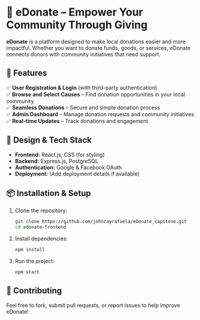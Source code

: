 # 🌿 eDonate – Empower Your Community Through Giving  

**eDonate** is a platform designed to make local donations easier and more impactful. Whether you want to donate funds, goods, or services, eDonate connects donors with community initiatives that need support.  

## 🚀 Features  

✅ **User Registration & Login** (with third-party authentication)  
✅ **Browse and Select Causes** – Find donation opportunities in your local community  
✅ **Seamless Donations** – Secure and simple donation process  
✅ **Admin Dashboard** – Manage donation requests and community initiatives  
✅ **Real-time Updates** – Track donations and engagement  

## 🎨 Design & Tech Stack  

- **Frontend:** React.js, CSS (for styling)  
- **Backend:** Express.js, PostgreSQL  
- **Authentication:** Google & Facebook OAuth  
- **Deployment:** (Add deployment details if available)  

## 📦 Installation & Setup  

1. Clone the repository:  
   ```bash
   git clone https://github.com/johnrayrafaela/eDonate_capstone.git
   cd edonate-frontend
   ```
2. Install dependencies:  
   ```bash
   npm install
   ```
3. Run the project:  
   ```bash
   npm start
   ```

## 🤝 Contributing  

Feel free to fork, submit pull requests, or report issues to help improve eDonate!  

